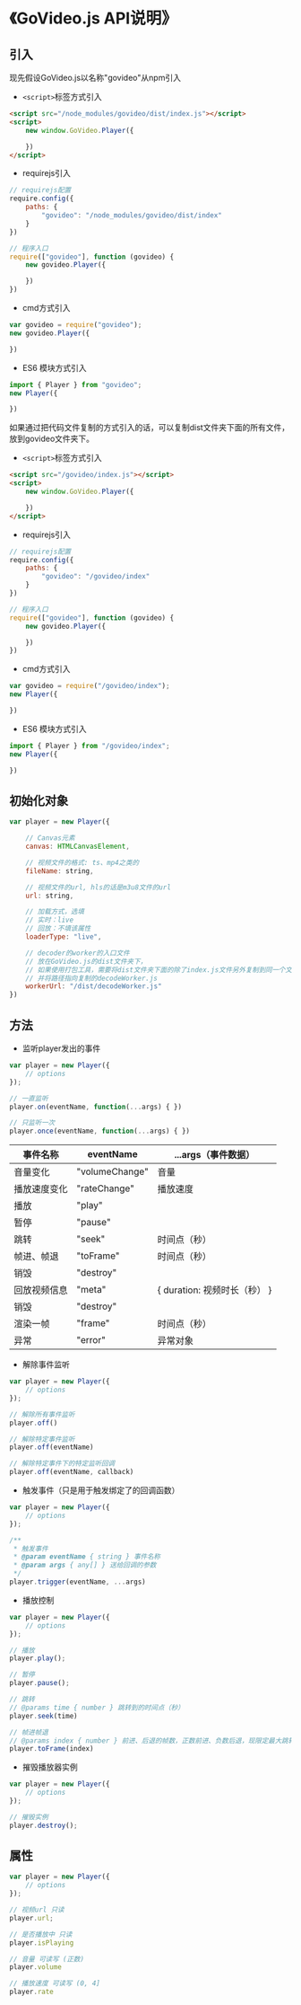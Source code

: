 # 《GoVideo.js API说明》
## 引入
现先假设GoVideo.js以名称"govideo"从npm引入

* ```<script>```标签方式引入
```html
<script src="/node_modules/govideo/dist/index.js"></script>
<script>
    new window.GoVideo.Player({

    })
</script>
```

* requirejs引入
```js
// requirejs配置
require.config({
    paths: {
        "govideo": "/node_modules/govideo/dist/index"
    }
})

// 程序入口
require(["govideo"], function (govideo) {
    new govideo.Player({

    })
})
```

* cmd方式引入
```js
var govideo = require("govideo");
new govideo.Player({

})
```

* ES6 模块方式引入
```js
import { Player } from "govideo";
new Player({

})
```

如果通过把代码文件复制的方式引入的话，可以复制dist文件夹下面的所有文件，放到govideo文件夹下。

* ```<script>```标签方式引入
```html
<script src="/govideo/index.js"></script>
<script>
    new window.GoVideo.Player({

    })
</script>
```

* requirejs引入
```js
// requirejs配置
require.config({
    paths: {
        "govideo": "/govideo/index"
    }
})

// 程序入口
require(["govideo"], function (govideo) {
    new govideo.Player({

    })
})
```

* cmd方式引入
```js
var govideo = require("/govideo/index");
new Player({

})
```

* ES6 模块方式引入
```js
import { Player } from "/govideo/index";
new Player({

})
```

## 初始化对象
```js
var player = new Player({

    // Canvas元素
    canvas: HTMLCanvasElement,

    // 视频文件的格式: ts、mp4之类的
    fileName: string,

    // 视频文件的url, hls的话是m3u8文件的url
    url: string,

    // 加载方式，选填
    // 实时：live 
    // 回放：不填该属性
    loaderType: "live",

    // decoder的worker的入口文件
    // 放在GoVideo.js的dist文件夹下，
    // 如果使用打包工具，需要将dist文件夹下面的除了index.js文件另外复制到同一个文件夹下
    // 并将路径指向复制的decodeWorker.js
    workerUrl: "/dist/decodeWorker.js"
})
```

## 方法
* 监听player发出的事件
```js
var player = new Player({
    // options
});

// 一直监听
player.on(eventName, function(...args) { })

// 只监听一次
player.once(eventName, function(...args) { })
```

|事件名称|eventName|...args（事件数据）|
|---|---|---|
|音量变化|"volumeChange"|音量|
|播放速度变化|"rateChange"|播放速度|
|播放|"play"||
|暂停|"pause"||
|跳转|"seek"|时间点（秒）|
|帧进、帧退|"toFrame"|时间点（秒）|
|销毁|"destroy"||
|回放视频信息|"meta"|{ duration: 视频时长（秒） }|
|销毁|"destroy"||
|渲染一帧|"frame"|时间点（秒）|
|异常|"error"|异常对象|

* 解除事件监听
```js
var player = new Player({
    // options
});

// 解除所有事件监听
player.off()

// 解除特定事件监听
player.off(eventName)

// 解除特定事件下的特定监听回调
player.off(eventName, callback)
```

* 触发事件（只是用于触发绑定了的回调函数）
```js
var player = new Player({
    // options
});

/**
 * 触发事件
 * @param eventName { string } 事件名称
 * @param args { any[] } 送给回调的参数
 */
player.trigger(eventName, ...args)
```

* 播放控制
```js
var player = new Player({
    // options
});

// 播放
player.play();

// 暂停
player.pause();

// 跳转
// @params time { number } 跳转到的时间点（秒）
player.seek(time)

// 帧进帧退
// @params index { number } 前进、后退的帧数，正数前进、负数后退，现限定最大跳转10帧
player.toFrame(index)
```

* 摧毁播放器实例
```js
var player = new Player({
    // options
});

// 摧毁实例
player.destroy();
```

## 属性
```js
var player = new Player({
    // options
});

// 视频url 只读
player.url;

// 是否播放中 只读
player.isPlaying

// 音量 可读写 (正数)
player.volume

// 播放速度 可读写 (0, 4]
player.rate
```

